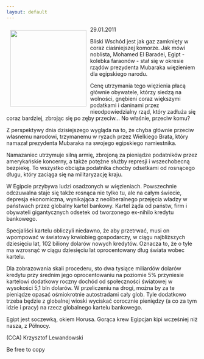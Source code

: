 ```yaml
---
layout: default
---
```

<p><img src="{{site.baseurl}}\articles\pictures\465.pira.jpg" align="left" style="margin: 10px 10px" width="200"><!--58-->
29.01.2011</p><p></p><p>Bliski Wschód jest jak gaz zamknięty w coraz ciaśniejszej komorze. Jak mówi noblista, Mohamed El Baradei, Egipt - kolebka faraonów - stał się w okresie rządów prezydenta Mubaraka więzieniem dla egipskiego narodu.</p><p></p><p>Cenę utrzymania tego więzienia płacą głównie obywatele, którzy siedzą na wolności, gnębieni coraz większymi podatkami i daninami przez nieodpowiedzialny rząd, który zadłuża się coraz bardziej, zbrojąc się po zęby przeciw... No właśnie, przeciw komu?</p><p></p><p>Z perspektywy dnia dzisiejszego wygląda na to, że chyba głównie przeciw własnemu narodowi, trzymanemu w ryzach przez Wielkiego Brata, który namazał prezydenta Mubaraka na swojego egipskiego namiestnika.</p><p></p><p>Namazaniec utrzymuje silną armię, zbrojoną za pieniądze podatników przez amerykańskie koncerny, a także potężne służby represji i wszechobecną bezpiekę. To wszystko obciąża podatnika choćby odsetkami od rosnącego długu, który zaciąga się na militaryzację kraju.</p><p></p><p>W Egipcie przybywa ludzi osadzonych w więzieniach. Powszechnie odczuwalna staje się także rosnąca nie tylko tu, ale na całym świecie, depresja ekonomiczna, wynikająca z neoliberalnego przejęcia władzy w państwach przez globalny kartel bankowy. Kartel żąda od państw, firm i obywateli gigantycznych odsetek od tworzonego ex-nihilo kredytu bankowego.</p><p></p><p>Specjaliści kartelu obliczyli niedawno, że aby przetrwać, musi on wpompować w światowy krwiobieg gospodarczy, w ciągu najbliższych dziesięciu lat, 102 biliony dolarów nowych kredytów. Oznacza to, że o tyle ma wzrosnąć w ciągu dziesięciu lat oprocentowany dług świata wobec kartelu. </p><p></p><p>Dla zobrazowania skali procederu, sto dwa tysiące miliardów dolarów kredytu przy średnim jego oprocentowaniu na poziomie 5% przyniesie kartelowi dodatkowy roczny dochód od społeczności światowej w wysokości 5,1 bln dolarów. W przeliczeniu na drogi, można by za te pieniądze opasać ośmiokrotnie autostradami cały glob. Tyle dodatkowo trzeba będzie z globalnej wioski wyciskać corocznie pieniędzy (a co za tym idzie i pracy) na rzecz globalnego kartelu bankowego.</p><p></p><p>Egipt jest soczewką, okiem Horusa. Gorąca krew Egipcjan kipi wcześniej niż nasza, z Północy.</p><p></p><p>(CCA) Krzysztof Lewandowski</p><p>Be free to copy</p><p></p><p></p>